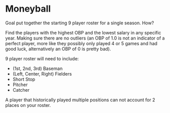 # Moneyball

Goal put together the starting 9 player roster for a single season. How?

Find the players with the highest OBP and the lowest salary in any specific year.
Making sure there are no outliers (an OBP of 1.0 is not an indicator of a perfect player, more like they possibly only played 4 or 5 games and had good luck, alternatively an OBP of 0 is pretty bad). 

9 player roster will need to include:

- (1st, 2nd, 3rd) Baseman
- (Left, Center, Right) Fielders
- Short Stop
- Pitcher
- Catcher

A player that historically played multiple positions can not account for 2 places on your roster.
